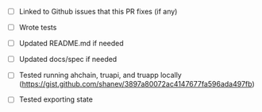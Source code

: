 - [ ] Linked to Github issues that this PR fixes (if any)
- [ ] Wrote tests
- [ ] Updated README.md if needed
- [ ] Updated docs/spec if needed
- [ ] Tested running ahchain, truapi, and truapp locally (https://gist.github.com/shanev/3897a80072ac4147677fa596ada497fb)
- [ ] Tested exporting state

